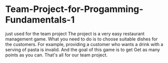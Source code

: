 # Team-Project-for-Progamming-Fundamentals-1
just used for the team project
The project is a very easy restaurant management game. 
What you need to do is to choose suitable dishes for the customers.
For example, providing a customer who wants a drink with a serving of pasta is invalid.
And the goal of this game is to get Get as many points as you can.
That's all for our team project.
